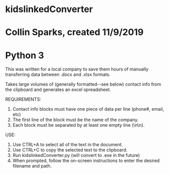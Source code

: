 # kidslinkedConverter
# Collin Sparks, created 11/9/2019
# Python 3

This was written for a local company to save them hours of manually transferring data between .docx and .xlsx formats.

Takes large volumes of (generally formatted--see below) contact info from the clipboard and generates an excel spreadsheet.

REQUIREMENTS:
1. Contact info blocks must have one piece of data per line (phone#, email, etc)
2. The first line of the block must be the name of the company.
3. Each block must be separated by at least one empty line (\n\n).

USE:
1. Use CTRL+A to select all of the text in the document.
2. Use CTRL+C to copy the selected text to the clipboard.
2. Run kidslinkedConverter.py (will convert to .exe in the future)
3. When prompted, follow the on-screen instructions to enter the desired filename and path.
